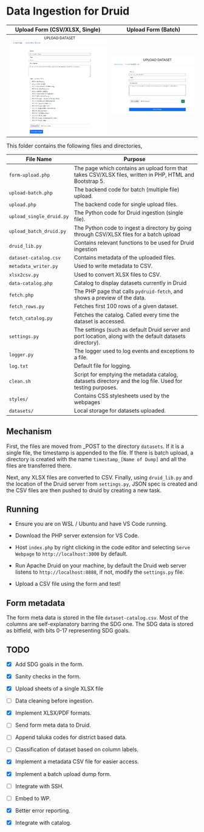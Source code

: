 # Data Ingestion for Druid

Upload Form (CSV/XLSX, Single) | Upload Form (Batch)
---|---|
![](doc/img/upload-form.png)  |  ![](doc/img/upload-form-dump.png)|

This folder contains the following files and directories, 

| File Name | Purpose |
|---|---|
| `form-upload.php` | The page which contains an upload form that takes CSV/XLSX files, written in PHP, HTML and Bootstrap 5.|
| `upload-batch.php` | The backend code for batch (multiple file) upload. |
| `upload.php` | The backend code for single upload files. |
| `upload_single_druid.py` | The Python code for Druid ingestion (single file). |
| `upload_batch_druid.py` | The Python code to ingest a directory by going through CSV/XLSX files for a batch upload |
| `druid_lib.py` | Contains relevant functions to be used for Druid ingestion |
| `dataset-catalog.csv` | Contains metadata of the uploaded files. |
| `metadata_writer.py` | Used to write metadata to CSV. |
| `xlsx2csv.py` | Used to convert XLSX files to CSV. |
| `data-catalog.php` | Catalog to display datasets currently in Druid |
| `fetch.php` | The PHP page that calls `pydruid-fetch`, and shows a preview of the data. |
| `fetch_rows.py` | Fetches first 100 rows of a given dataset. |
| `fetch_catalog.py` | Fetches the catalog. Called every time the dataset is accessed. |
| `settings.py` | The settings (such as default Druid server and port location, along with the default datasets directory).  |
| `logger.py` | The logger used to log events and exceptions to a file. |
| `log.txt` | Default file for logging. |
| `clean.sh` | Script for emptying the metadata catalog, datasets directory and the log file. Used for testing purposes. |
| `styles/` | Contains CSS stylesheets used by the webpages |
| `datasets/` | Local storage for datasets uploaded. |

## Mechanism

First, the files are moved from _POST to the directory `datasets`. If it is a single file, the timestamp is appended to the file. If there is batch upload, a directory is created with the name `timestamp_[Name of Dump]` and all the files are transferred there.

Next, any XLSX files are converted to CSV. Finally, using `druid_lib.py` and the location of the Druid server from `settings.py`, JSON spec is created and the CSV files are then pushed to druid by creating a new task.

## Running

* Ensure you are on WSL / Ubuntu and have VS Code running.

* Download the PHP server extension for VS Code.

* Host `index.php` by right clicking in the code editor and selecting `Serve Webpage` to `http://localhost:3000` by default.

* Run Apache Druid on your machine, by default the Druid web server listens to `http://localhost:8888`, if not, modify the `settings.py` file.

* Upload a CSV file using the form and test!

## Form metadata

The form meta data is stored in the file `dataset-catalog.csv`. Most of the columns are self-explanatory barring the SDG one. The SDG data is stored as bitfield, with bits 0-17 representing SDG goals.

## TODO

- [X] Add SDG goals in the form. 

- [X] Sanity checks in the form.

- [X] Upload sheets of a single XLSX file

- [ ] Data cleaning before ingestion.

- [X] Implement XLSX/PDF formats.

- [ ] Send form meta data to Druid.

- [ ] Append taluka codes for district based data.

- [ ] Classification of dataset based on column labels.

- [X] Implement a metadata CSV file for easier access.

- [X] Implement a batch upload dump form.

- [ ] Integrate with SSH.

- [ ] Embed to WP.

- [X] Better error reporting.

- [X] Integrate with catalog.